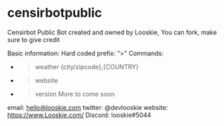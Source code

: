# censirbotpublic
Censirbot Public
Bot created and owned by Looskie,
You can fork, make sure to give credit

Basic information:
Hard coded prefix: ">"
Commands:
- >weather {city/zipcode},{COUNTRY}
- >website
- >version
More to come soon

email: hello@looskie.com
twitter: @devlooskie
website: https://www.Looskie.com/
Discord: looskie#5044
